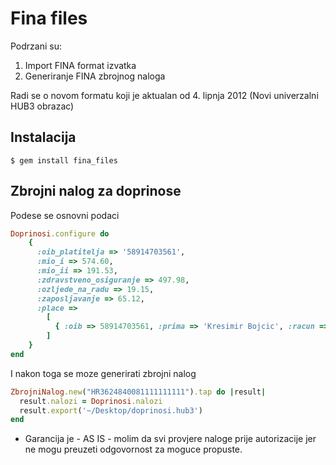 # Fina files

Podrzani su:

1. Import FINA format izvatka
2. Generiranje FINA zbrojnog naloga

Radi se o novom formatu koji je aktualan od 4. lipnja 2012 (Novi univerzalni HUB3 obrazac)

##  Instalacija

    $ gem install fina_files

## Zbrojni nalog za doprinose

Podese se osnovni podaci

```ruby
Doprinosi.configure do
    {
      :oib_platitelja => '58914703561',
      :mio_i => 574.60,
      :mio_ii => 191.53,
      :zdravstveno_osiguranje => 497.98,
      :ozljede_na_radu => 19.15,
      :zaposljavanje => 65.12,
      :place =>
        [
          { :oib => 58914703561, :prima => 'Kresimir Bojcic', :racun => '2484004-3235123152', :iznos => 3064.52 }
        ]
    }
end
```

I nakon toga se moze generirati zbrojni nalog

```ruby
ZbrojniNalog.new("HR3624840081111111111").tap do |result|
  result.nalozi = Doprinosi.nalozi
  result.export('~/Desktop/doprinosi.hub3')
end
```

* Garancija je - AS IS - molim da svi provjere naloge prije autorizacije jer ne mogu preuzeti odgovornost za moguce propuste.



